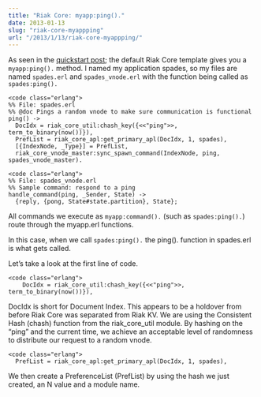 ```yaml
---
title: "Riak Core: myapp:ping()."
date: 2013-01-13
slug: "riak-core-myappping"
url: "/2013/1/13/riak-core-myappping/"
---
```


As seen in the [quickstart post](http://www.christopherbiscardi.com/2013/01/13/riak-core-quickstart/); the default Riak Core template gives you a `myapp:ping().` method.
I named my application spades, so my files are named `spades.erl` and `spades_vnode.erl` with the function being called as `spades:ping().`

```
<code class="erlang">
%% File: spades.erl
%% @doc Pings a random vnode to make sure communication is functional
ping() ->
  DocIdx = riak_core_util:chash_key({<<"ping">>, term_to_binary(now())}),
  PrefList = riak_core_apl:get_primary_apl(DocIdx, 1, spades),
  [{IndexNode, _Type}] = PrefList,
  riak_core_vnode_master:sync_spawn_command(IndexNode, ping, spades_vnode_master).
```

```
<code class="erlang">
%% File: spades_vnode.erl
%% Sample command: respond to a ping
handle_command(ping, _Sender, State) ->
  {reply, {pong, State#state.partition}, State};
```

All commands we execute as `myapp:command().` (such as `spades:ping().`) route through the myapp.erl functions.

In this case, when we call `spades:ping().` the ping(). function in spades.erl is what gets called.

Let’s take a look at the first line of code.

```
<code class="erlang">
    DocIdx = riak_core_util:chash_key({<<"ping">>, term_to_binary(now())}),
```

DocIdx is short for Document Index. This appears to be a holdover from before Riak Core was separated from Riak KV.
We are using the Consistent Hash (chash) function from the riak_core_util module.
By hashing on the “ping” and the current time, we achieve an acceptable level of randomness to distribute our request to a random vnode.

```
<code class="erlang">
  PrefList = riak_core_apl:get_primary_apl(DocIdx, 1, spades),
```

We then create a PreferenceList (PrefList) by using the hash we just created, an N value and a module name.
